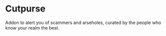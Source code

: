 # Cutpurse
Addon to alert you of scammers and arseholes, curated by the people who know your realm the best.
